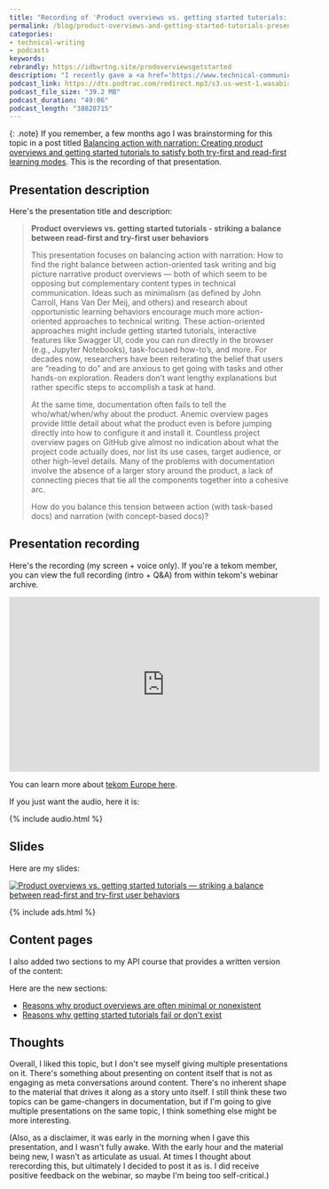 ```yaml
---
title: "Recording of 'Product overviews vs. getting started tutorials: striking a balance between read-first and try-first user behaviors'"
permalink: /blog/product-overviews-and-getting-started-tutorials-presentation/
categories:
- technical-writing
- podcasts
keywords:
rebrandly: https://idbwrtng.site/prodoverviewsgetstarted
description: "I recently gave a <a href='https://www.technical-communication.org/tekom/webinars/upcoming-webinars?tx_zwbisdreiwebinars_webinar%5Baction%5D=detail&tx_zwbisdreiwebinars_webinar%5Bcontroller%5D=Webinar&tx_zwbisdreiwebinars_webinar%5Bwebinar%5D=68&cHash=b1f684b4bedfe40825c942dd02b5fa45'>webinar to tekom Europe</a> about product overviews and getting started tutorials. The recording and slides are below."
podcast_link: https://dts.podtrac.com/redirect.mp3/s3.us-west-1.wasabisys.com/idbwmedia.com/podcasts/product_overviews_and_tutorials_preso.mp3
podcast_file_size: "39.2 MB"
podcast_duration: "49:06"
podcast_length: "38828715"
---
```


{: .note}
If you remember, a few months ago I was brainstorming for this topic in a post titled [Balancing action with narration: Creating product overviews and getting started tutorials to satisfy both try-first and read-first learning modes](/blog/balancing-action-with-narration-create-content-to-satisfy-opportunistic-and-systematic/). This is the recording of that presentation.

## Presentation description

Here's the presentation title and description:

> **Product overviews vs. getting started tutorials - striking a balance between read-first and try-first user behaviors**
>
> This presentation focuses on balancing action with narration: How to find the right balance between action-oriented task writing and big picture narrative product overviews — both of which seem to be opposing but complementary content types in technical communication. Ideas such as minimalism (as defined by John Carroll, Hans Van Der Meij, and others) and research about opportunistic learning behaviors encourage much more action-oriented approaches to technical writing. These action-oriented approaches might include getting started tutorials, interactive features like Swagger UI, code you can run directly in the browser (e.g., Jupyter Notebooks), task-focused how-to’s, and more. For decades now, researchers have been reiterating the belief that users are “reading to do” and are anxious to get going with tasks and other hands-on exploration. Readers don’t want lengthy explanations but rather specific steps to accomplish a task at hand.
>
> At the same time, documentation often fails to tell the who/what/when/why about the product. Anemic overview pages provide little detail about what the product even is before jumping directly into how to configure it and install it. Countless project overview pages on GitHub give almost no indication about what the project code actually does, nor list its use cases, target audience, or other high-level details. Many of the problems with documentation involve the absence of a larger story around the product, a lack of connecting pieces that tie all the components together into a cohesive arc.
>
> How do you balance this tension between action (with task-based docs) and narration (with concept-based docs)?

## Presentation recording

Here's the recording (my screen + voice only). If you're a tekom member, you can view the full recording (intro + Q&A) from within tekom's webinar archive.

<iframe width="560" height="315" src="https://www.youtube.com/embed/s8As7vYg8uU" title="YouTube video player" frameborder="0" allow="accelerometer; autoplay; clipboard-write; encrypted-media; gyroscope; picture-in-picture" allowfullscreen></iframe>

You can learn more about [tekom Europe here](https://www.technical-communication.org/).

If you just want the audio, here it is:

{% include audio.html %}

## Slides

Here are my slides:

<a href="https://idratherbewriting.com/learnapidoc/slides/overviews_and_tutorials.html"><img src="https://s3.us-west-1.wasabisys.com/idbwmedia.com/images/prodoverviewsthumb.png" alt="Product overviews vs. getting started tutorials &mdash; striking a balance between read-first and try-first user behaviors" /></a>

{% include ads.html %}

## Content pages

I also added two sections to my API course that provides a written version of the content:

Here are the new sections:

* [Reasons why product overviews are often minimal or nonexistent](/learnapidoc/docapis_doc_overview.html#reasons_for_failure)
* [Reasons why getting started tutorials fail or don't exist](/learnapidoc/docapis_doc_getting_started_section.html#reasons_for_failure)

## Thoughts

Overall, I liked this topic, but I don't see myself giving multiple presentations on it. There's something about presenting on content itself that is not as engaging as meta conversations around content. There's no inherent shape to the material that drives it along as a story unto itself. I still think these two topics can be game-changers in documentation, but if I'm going to give multiple presentations on the same topic, I think something else might be more interesting.

(Also, as a disclaimer, it was early in the morning when I gave this presentation, and I wasn't fully awake. With the early hour and the material being new, I wasn't as articulate as usual. At times I thought about rerecording this, but ultimately I decided to post it as is. I did receive positive feedback on the webinar, so maybe I'm being too self-critical.)
